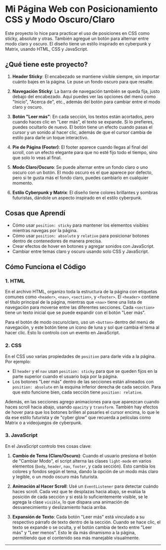 # Mi Página Web con Posicionamiento CSS y Modo Oscuro/Claro

Este proyecto lo hice para practicar el uso de posiciones en CSS como sticky, absolute y otras. También agregué un botón para alternar entre modo claro y oscuro. El diseño tiene un estilo inspirado en cyberpunk y Matrix, usando HTML, CSS y JavaScript.

## ¿Qué tiene este proyecto?

1. **Header Sticky**: El encabezado se mantiene visible siempre, sin importar cuánto bajes en la página. Le puse un fondo oscuro para que resalte.

2. **Navegación Sticky**: La barra de navegación también se queda fija, justo debajo del encabezado. Aquí puedes ver las opciones del menú como "Inicio", "Acerca de", etc., además del botón para cambiar entre el modo claro y oscuro.

3. **Botón "Leer más"**: En cada sección, los textos están acortados, pero cuando haces clic en "Leer más", el texto se expande. Si lo prefieres, puedes ocultarlo de nuevo. El botón tiene un efecto cuando pasas el cursor y un sonido al hacer clic, además de que el cursor cambia de estilo para darle un toque interactivo.

4. **Pie de Página (Footer)**: El footer aparece cuando llegas al final del scroll, con un efecto elegante para que no esté fijo todo el tiempo, sino que solo lo veas al final.

5. **Modo Claro/Oscuro**: Se puede alternar entre un fondo claro o uno oscuro con un botón. El modo oscuro es el que aparece por defecto, pero si te gusta más el fondo claro, puedes cambiarlo en cualquier momento.

6. **Estilo Cyberpunk y Matrix**: El diseño tiene colores brillantes y sombras futuristas, dándole un aspecto inspirado en el estilo cyberpunk.

## Cosas que Aprendí

- Cómo usar `position: sticky` para mantener los elementos visibles mientras navegas por la página.
- Cómo usar `position: absolute` y `relative` para posicionar botones dentro de contenedores de manera precisa.
- Crear efectos de hover en botones y agregar sonidos con JavaScript.
- Cambiar entre temas claro y oscuro usando solo CSS y JavaScript.

## Cómo Funciona el Código

### 1. **HTML**

En el archivo HTML, organizo toda la estructura de la página con etiquetas comunes como `<header>`, `<nav>`, `<section>`, y `<footer>`. El `<header>` contiene el título principal de la página, mientras que `<nav>` tiene una lista de navegación para moverse entre las diferentes secciones. Cada `<section>` tiene un texto inicial que se puede expandir con el botón "Leer más".

Para el botón de modo oscuro/claro, uso un `<button>` dentro del menú de navegación, y este botón tiene un ícono de luna y sol que cambia el tema al hacer clic. Esto lo controlo con un evento en JavaScript.

### 2. **CSS**

En el CSS uso varias propiedades de `position` para darle vida a la página. Por ejemplo:

- El `header` y el `nav` usan `position: sticky` para que se queden fijos en la parte superior cuando el usuario baja por la página.
- Los botones "Leer más" dentro de las secciones están alineados con `position: absolute` en la esquina inferior derecha de cada sección. Para que esto funcione bien, cada sección tiene `position: relative`.
  
Además, en las secciones agrego animaciones para que aparezcan cuando haces scroll hacia abajo, usando `opacity` y `transform`. También hay efectos de hover para que los botones brillen al pasarles el cursor encima, lo que le da ese estilo futurista y de "cyber glow" que recuerda a películas como Matrix o a videojuegos de cyberpunk.

### 3. **JavaScript**

En el JavaScript controlo tres cosas clave:

1. **Cambio de Tema (Claro/Oscuro)**: Cuando el usuario presiona el botón de "Cambiar Modo", el script alterna las clases `light-mode` en varios elementos (`body`, `header`, `nav`, `footer`, y cada sección). Esto cambia los colores y fondos según el tema, dando la opción de un modo más claro y legible, o un modo oscuro más futurista.

2. **Animación al Hacer Scroll**: Usé un `EventListener` para detectar cuándo haces scroll. Cada vez que te desplazas hacia abajo, se evalúa la posición de cada sección y si está lo suficientemente visible, se le agrega la clase `visible`, lo que dispara una animación de desvanecimiento y deslizamiento hacia arriba.

3. **Expansión de Texto**: Cada botón "Leer más" está vinculado a su respectivo párrafo de texto dentro de la sección. Cuando se hace clic, el texto se expande o se oculta, y el botón cambia de texto entre "Leer más" y "Leer menos". Esto le da más dinamismo a la página, permitiendo que el contenido sea más manejable visualmente.

---

